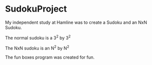 # SudokuProject
My independent study at Hamline was to create a Sudoku and an NxN Sudoku.

The normal sudoku is a 3<sup>2</sup> by 3<sup>2</sup>

The NxN sudoku is an N<sup>2</sup> by N<sup>2</sup>

The fun boxes program was created for fun.
